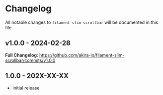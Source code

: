# Changelog

All notable changes to `filament-slim-scrollbar` will be documented in this file.

## v1.0.0 - 2024-02-28

**Full Changelog**: https://github.com/akira-io/filament-slim-scrollbar/commits/v1.0.0

## 1.0.0 - 202X-XX-XX

- initial release
